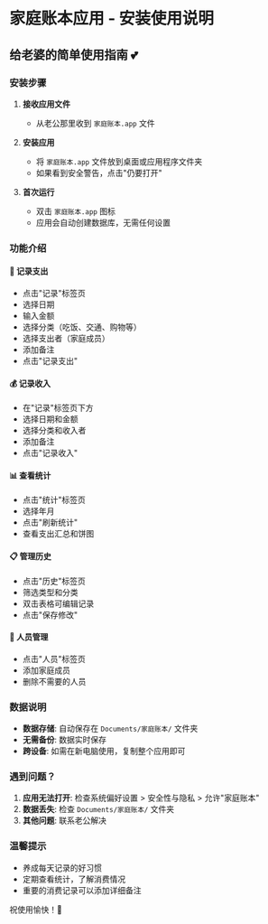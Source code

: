 # 家庭账本应用 - 安装使用说明

## 给老婆的简单使用指南 💕

### 安装步骤

1. **接收应用文件**

   - 从老公那里收到 `家庭账本.app` 文件

2. **安装应用**

   - 将 `家庭账本.app` 文件放到桌面或应用程序文件夹
   - 如果看到安全警告，点击"仍要打开"

3. **首次运行**
   - 双击 `家庭账本.app` 图标
   - 应用会自动创建数据库，无需任何设置

### 功能介绍

#### 📝 记录支出

- 点击"记录"标签页
- 选择日期
- 输入金额
- 选择分类（吃饭、交通、购物等）
- 选择支出者（家庭成员）
- 添加备注
- 点击"记录支出"

#### 💰 记录收入

- 在"记录"标签页下方
- 选择日期和金额
- 选择分类和收入者
- 添加备注
- 点击"记录收入"

#### 📊 查看统计

- 点击"统计"标签页
- 选择年月
- 点击"刷新统计"
- 查看支出汇总和饼图

#### 📋 管理历史

- 点击"历史"标签页
- 筛选类型和分类
- 双击表格可编辑记录
- 点击"保存修改"

#### 👥 人员管理

- 点击"人员"标签页
- 添加家庭成员
- 删除不需要的人员

### 数据说明

- **数据存储**: 自动保存在 `Documents/家庭账本/` 文件夹
- **无需备份**: 数据实时保存
- **跨设备**: 如需在新电脑使用，复制整个应用即可

### 遇到问题？

1. **应用无法打开**: 检查系统偏好设置 > 安全性与隐私 > 允许"家庭账本"
2. **数据丢失**: 检查 `Documents/家庭账本/` 文件夹
3. **其他问题**: 联系老公解决

### 温馨提示

- 养成每天记录的好习惯
- 定期查看统计，了解消费情况
- 重要的消费记录可以添加详细备注

祝使用愉快！🎉

